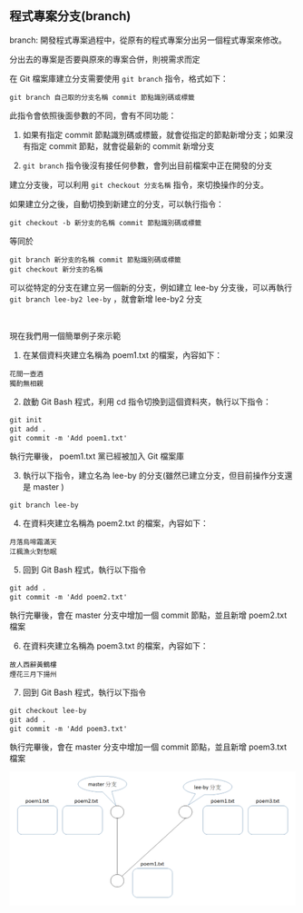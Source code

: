 ## 程式專案分支(branch)

branch: 開發程式專案過程中，從原有的程式專案分出另一個程式專案來修改。

分出去的專案是否要與原來的專案合併，則視需求而定

在 Git 檔案庫建立分支需要使用 `git branch` 指令，格式如下：

```
git branch 自己取的分支名稱 commit 節點識別碼或標籤
```

此指令會依照後面參數的不同，會有不同功能：

1. 如果有指定 commit 節點識別碼或標籤，就會從指定的節點新增分支；如果沒有指定 commit 節點，就會從最新的 commit 新增分支

2. `git branch` 指令後沒有接任何參數，會列出目前檔案中正在開發的分支 

建立分支後，可以利用 `git checkout 分支名稱` 指令，來切換操作的分支。

如果建立分之後，自動切換到新建立的分支，可以執行指令：

```
git checkout -b 新分支的名稱 commit 節點識別碼或標籤
```

等同於

```
git branch 新分支的名稱 commit 節點識別碼或標籤
git checkout 新分支的名稱
```

可以從特定的分支在建立另一個新的分支，例如建立 lee-by 分支後，可以再執行 `git branch lee-by2 lee-by` ，就會新增 lee-by2 分支

<br>

現在我們用一個簡單例子來示範

1. 在某個資料夾建立名稱為 poem1.txt 的檔案，內容如下：

```
花間一壺酒
獨酌無相親
```

2. 啟動 Git Bash 程式，利用 cd 指令切換到這個資料夾，執行以下指令：

```
git init
git add .
git commit -m 'Add poem1.txt'
```

執行完畢後， poem1.txt 黨已經被加入 Git 檔案庫
 
3. 執行以下指令，建立名為 lee-by 的分支(雖然已建立分支，但目前操作分支還是 master )

```
git branch lee-by
```

4. 在資料夾建立名稱為 poem2.txt 的檔案，內容如下：

```
月落烏啼霜滿天
江楓漁火對愁眠
```

5. 回到 Git Bash 程式，執行以下指令

```
git add .
git commit -m 'Add poem2.txt'
```

執行完畢後，會在 master 分支中增加一個 commit 節點，並且新增 poem2.txt 檔案

6. 在資料夾建立名稱為 poem3.txt 的檔案，內容如下：

```
故人西辭黃鶴樓
煙花三月下揚州
```

7. 回到 Git Bash 程式，執行以下指令

```
git checkout lee-by
git add .
git commit -m 'Add poem3.txt'
```

執行完畢後，會在 master 分支中增加一個 commit 節點，並且新增 poem3.txt 檔案

![Git 檔案庫中的分支圖](https://raw.githubusercontent.com/a010891000/test/master/image/Git/git_branch.png)